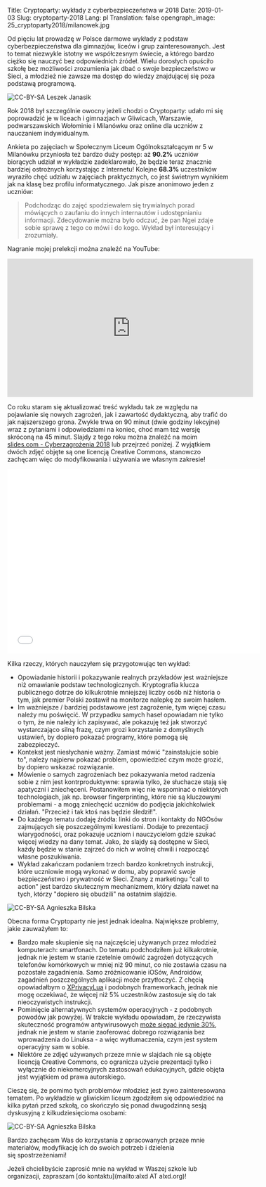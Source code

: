 Title: Cryptoparty: wykłady z cyberbezpieczeństwa w 2018
Date: 2019-01-03
Slug: cryptoparty-2018
Lang: pl
Translation: false
opengraph_image: 25_cryptoparty2018/milanowek.jpg

Od pięciu lat prowadzę w Polsce darmowe wykłady z podstaw cyberbezpieczeństwa dla gimnazjów, liceów i grup zainteresowanych. Jest to temat niezwykle istotny we współczesnym świecie, a którego bardzo ciężko się nauczyć bez odpowiednich źródeł.  Wielu dorosłych opuściło szkołę bez możliwości zrozumienia jak dbać o swoje bezpieczeństwo w Sieci, a młodzież nie zawsze ma dostęp do wiedzy znajdującej się poza podstawą programową.

![CC-BY-SA Leszek Janasik](/images/25_cryptoparty2018/milanowek.jpg)

Rok 2018 był szczególnie owocny jeżeli chodzi o Cryptoparty: udało mi się poprowadzić je w liceach i gimnazjach w Gliwicach, Warszawie, podwarszawskich Wołominie i Milanówku oraz online dla uczniów z nauczaniem indywidualnym.

Ankieta po zajęciach w Społecznym Liceum Ogólnokształcącym nr 5 w Milanówku przyniosła też bardzo duży postęp: aż **90.2%** uczniów biorących udział w wykładzie zadeklarowało, że będzie teraz znacznie bardziej ostrożnych korzystając z Internetu! Kolejne **68.3%** uczestników wyraziło chęć udziału w zajęciach praktycznych, co jest świetnym wynikiem jak na klasę bez profilu informatycznego. Jak pisze anonimowo jeden z uczniów:

> Podchodząc do zajęć spodziewałem się trywialnych porad mówiących o zaufaniu do innych internautów i udostępnianiu informacji. Zdecydowanie można było odczuć, że pan Ngei zdaje sobie sprawę z tego co mówi i do kogo. Wykład był interesujący i zrozumiały.

Nagranie mojej prelekcji można znaleźć na YouTube:

<iframe width="560" height="315" src="https://www.youtube-nocookie.com/embed/lhbVt7WPvG0" frameborder="0" allow="accelerometer; autoplay; encrypted-media; gyroscope; picture-in-picture" allowfullscreen></iframe>

Co roku staram się aktualizować treść wykładu tak ze względu na pojawianie się nowych zagrożeń, jak i zawartość dydaktyczną, aby trafić do jak najszerszego grona. Zwykle trwa on 90 minut (dwie godziny lekcyjne) wraz z pytaniami i odpowiedziami na koniec, choć mam też wersję skróconą na 45 minut. Slajdy z tego roku można znaleźć na moim [slides.com - Cyberzagrożenia 2018](https://slides.com/pawelngei/cyberzagrozenia18) lub przejrzeć poniżej. Z wyjątkiem dwóch zdjęć objęte są one licencją Creative Commons, stanowczo zachęcam więc do modyfikowania i używania we własnym zakresie!

<iframe src="//slides.com/pawelngei/cyberzagrozenia18/embed" width="576" height="420" scrolling="no" frameborder="0" webkitallowfullscreen mozallowfullscreen allowfullscreen></iframe>

Kilka rzeczy, których nauczyłem się przygotowując ten wykład:

* Opowiadanie historii i pokazywanie realnych przykładów jest ważniejsze niż omawianie podstaw technologicznych. Kryptografia klucza publicznego dotrze do kilkukrotnie mniejszej liczby osób niż historia o tym, jak premier Polski zostawił na monitorze nalepkę ze swoim hasłem.
* Im ważniejsze / bardziej podstawowe jest zagrożenie, tym więcej czasu należy mu poświęcić. W przypadku samych haseł opowiadam nie tylko o tym, że nie należy ich zapisywać, ale pokazuję też jak stworzyć wystarczająco silną frazę, czym grozi korzystanie z domyślnych ustawień, by dopiero pokazać programy, które pomogą się zabezpieczyć.
* Kontekst jest niesłychanie ważny. Zamiast mówić "zainstalujcie sobie to", należy najpierw pokazać problem, opowiedzieć czym może grozić, by dopiero wskazać rozwiązanie.
* Mówienie o samych zagrożeniach bez pokazywania metod radzenia sobie z nim jest kontrproduktywne: sprawia tylko, że słuchacze stają się apatyczni i zniechęceni. Postanowiłem więc nie wspominać o niektórych technologiach, jak np. browser fingerprinting, które nie są kluczowymi problemami - a mogą zniechęcić uczniów do podjęcia jakichkolwiek działań. "Przecież i tak ktoś nas będzie śledził!".
* Do każdego tematu dodaję źródła: linki do stron i kontakty do NGOsów zajmujących się poszczególnymi kwestiami. Dodaje to prezentacji wiarygodności, oraz pokazuje uczniom i nauczycielom gdzie szukać więcej wiedzy na dany temat. Jako, że slajdy są dostępne w Sieci, każdy będzie w stanie zajrzeć do nich w wolnej chwili i rozpocząć własne poszukiwania.
* Wykład zakańczam podaniem trzech bardzo konkretnych instrukcji, które uczniowie mogą wykonać w domu, aby poprawić swoje bezpieczeństwo i prywatność w Sieci. Znany z marketingu "call to action" jest bardzo skutecznym mechanizmem, który działa nawet na tych, którzy "dopiero się obudzili" na ostatnim slajdzie.

![CC-BY-SA Agnieszka Bilska](/images/25_cryptoparty2018/gliwice_makers.jpg)

Obecna forma Cryptoparty nie jest jednak idealna. Największe problemy, jakie zauważyłem to:

* Bardzo małe skupienie się na najczęściej używanych przez młodzież komputerach: smartfonach. Do tematu podchodziłem już kilkakrotnie, jednak nie jestem w stanie rzetelnie omówić zagrożeń dotyczących telefonów komórkowych w mniej niż 90 minut, co nie zostawia czasu na pozostałe zagadnienia. Samo zróżnicowanie iOSów, Androidów, zagadnień poszczególnych aplikacji może przytłoczyć. Z chęcią opowiadałbym o [XPrivacyLua](https://github.com/M66B/XPrivacyLua/blob/master/README.md) i podobnych frameworkach, jednak nie mogę oczekiwać, że więcej niż 5% uczestników zastosuje się do tak nieoczywistych instrukcji.
* Pominięcie alternatywnych systemów operacyjnych - z podobnych powodów jak powyżej. W trakcie wykładu opowiadam, że rzeczywista skuteczność programów antywirusowych [może sięgać jedynie 30%](http://www.channelregister.co.uk/2007/12/21/dwindling_antivirus_protection/), jednak nie jestem w stanie zaoferować dobrego rozwiązania bez wprowadzenia do Linuksa - a więc wytłumaczenia, czym jest system operacyjny sam w sobie.
* Niektóre ze zdjęć używanych przeze mnie w slajdach nie są objęte licencją Creative Commons, co ogranicza użycie prezentacji tylko i wyłącznie do niekomercyjnych zastosowań edukacyjnych, gdzie objęta jest wyjątkiem od prawa autorskiego.

Cieszę się, że pomimo tych problemów młodzież jest żywo zainteresowana tematem. Po wykładzie w gliwickim liceum zgodziłem się odpowiedzieć na kilka pytań przed szkołą, co skończyło się ponad dwugodzinną sesją dyskusyjną z kilkudziesięcioma osobami:

![CC-BY-SA Agnieszka Bilska](/images/25_cryptoparty2018/po_zajeciach.jpg)

Bardzo zachęcam Was do korzystania z opracowanych przeze mnie materiałów, modyfikację ich do swoich potrzeb i dzielenia się spostrzeżeniami!

Jeżeli chcielibyście zaprosić mnie na wykład w Waszej szkole lub organizacji, zapraszam [do kontaktu](mailto:alxd AT alxd.org)!

